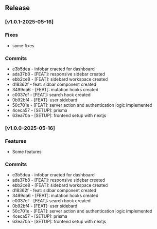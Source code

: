 ## Release

### [v1.0.1-2025-05-16]

### Fixes
- some fixes

### Commits
- e3b5dea -  infobar craeted for dashboard
- ada37b8 -  [FEAT]: responsive sidebar created
- ebb2ce8 -  [FEAT]: sidebard workspace created
- d18362f -  feat: sidbar component created
- 3499da6 -  [FEAT]: mutation hooks created
- c0037cf -  [FEAT]: search hook created
- 0b92bf4 -  [FEAT]: user sidebard
- 50c701e -  [FEAT]: server action and authentication logic implemented
- 4ceca57 -  [SETUP]: prisma
- 63ea70a -  [SETUP]: frontend setup with nextjs


### [v1.0.0-2025-05-16]

### Features
- Some features

### Commits
- e3b5dea -  infobar craeted for dashboard
- ada37b8 -  [FEAT]: responsive sidebar created
- ebb2ce8 -  [FEAT]: sidebard workspace created
- d18362f -  feat: sidbar component created
- 3499da6 -  [FEAT]: mutation hooks created
- c0037cf -  [FEAT]: search hook created
- 0b92bf4 -  [FEAT]: user sidebard
- 50c701e -  [FEAT]: server action and authentication logic implemented
- 4ceca57 -  [SETUP]: prisma
- 63ea70a -  [SETUP]: frontend setup with nextjs